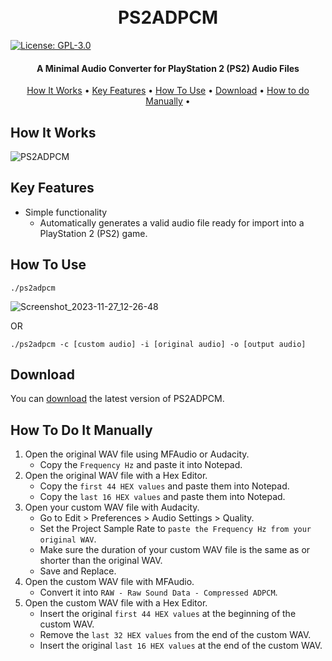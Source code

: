 <h1 align="center">
  <br>
  PS2ADPCM
  <br>
</h1>

[![License: GPL-3.0](https://img.shields.io/badge/License-GPLv3-blue.svg)](https://www.gnu.org/licenses/gpl-3.0.html)

<h4 align="center">A Minimal Audio Converter for PlayStation 2 (PS2) Audio Files</h4>


<p align="center">
  <a href="#key-features">How It Works</a> •
  <a href="#key-features">Key Features</a> •
  <a href="#how-to-use">How To Use</a> •
  <a href="#download">Download</a> •
  <a href="#download">How to do Manually</a> •
</p>

## How It Works
![PS2ADPCM](https://github.com/Mat1az/ps2adpcm/assets/39683242/66a4ff7e-36ef-41d8-807c-b9db8618337b)


## Key Features

* Simple functionality
  - Automatically generates a valid audio file ready for import into a PlayStation 2 (PS2) game.

## How To Use
```console
./ps2adpcm
```
![Screenshot_2023-11-27_12-26-48](https://github.com/Mat1az/ps2adpcm/assets/39683242/69dfae49-ccda-44fb-9a20-0beb457b13fb)

 OR
```console
./ps2adpcm -c [custom audio] -i [original audio] -o [output audio]
```

## Download

You can [download](https://github.com/Mat1az/ps2adpcm/releases/latest) the latest version of PS2ADPCM.

## How To Do It Manually
1. Open the original WAV file using MFAudio or Audacity.
   - Copy the `Frequency Hz` and paste it into Notepad.
2. Open the original WAV file with a Hex Editor.
   - Copy the `first 44 HEX values` and paste them into Notepad.
   - Copy the `last 16 HEX values` and paste them into Notepad.
3. Open your custom WAV file with Audacity.
   - Go to Edit > Preferences > Audio Settings > Quality.
   - Set the Project Sample Rate to `paste the Frequency Hz from your original WAV`.
   - Make sure the duration of your custom WAV file is the same as or shorter than the original WAV.
   - Save and Replace.
4. Open the custom WAV file with MFAudio.
   - Convert it into `RAW - Raw Sound Data - Compressed ADPCM`.
5. Open the custom WAV file with a Hex Editor.
   - Insert the original `first 44 HEX values` at the beginning of the custom WAV.
   - Remove the `last 32 HEX values` from the end of the custom WAV.
   - Insert the original `last 16 HEX values` at the end of the custom WAV.
